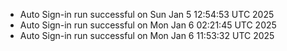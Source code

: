 
- Auto Sign-in run successful on Sun Jan  5 12:54:53 UTC 2025
- Auto Sign-in run successful on Mon Jan  6 02:21:45 UTC 2025
- Auto Sign-in run successful on Mon Jan  6 11:53:32 UTC 2025
